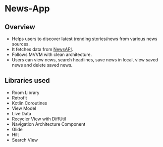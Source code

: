 # News-App
## Overview
* Helps users to discover latest trending stories/news from various news sources. 
* It fetches data from [NewsAPI](https://newsapi.org/). 
* Follows MVVM with clean architecture.
* Users can view news, search headlines, save news in local, view saved news and delete saved news.

## Libraries used
* Room Library
* Retrofit
* Kotlin Coroutines
* View Model
* Live Data
* Recycler View with DiffUtil
* Navigation Architecture Component
* Glide
* Hilt
* Search View
